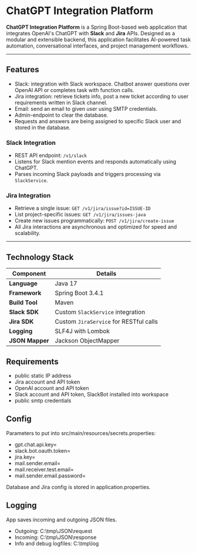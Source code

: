 # ChatGPT Integration Platform

**ChatGPT Integration Platform** is a Spring Boot-based web application that integrates OpenAI's ChatGPT with **Slack** and **Jira** APIs. Designed as a modular and extensible backend, this application facilitates AI-powered task automation, conversational interfaces, and project management workflows.

---

## Features

- Slack: integration with Slack workspace. Chatbot answer questions over OpenAI API or completes task with function calls.
- Jira integration: retrieve tickets info, post a new ticket according to user requirements written in Slack channel.
- Email: send an email to given user using SMTP credentials.
- Admin-endpoint to clear the database.
- Requests and answers are being assigned to specific Slack user and stored in the database.

### Slack Integration

- REST API endpoint: `/v1/slack`
- Listens for Slack mention events and responds automatically using ChatGPT.
- Parses incoming Slack payloads and triggers processing via `SlackService`.

### Jira Integration

- Retrieve a single issue: `GET /v1/jira/issue?id=ISSUE-ID`
- List project-specific issues: `GET /v1/jira/issues-java`
- Create new issues programmatically: `POST /v1/jira/create-issue`
- All Jira interactions are asynchronous and optimized for speed and scalability.

---

## Technology Stack

| Component       | Details                                |
| --------------- | -------------------------------------- |
| **Language**    | Java 17                                |
| **Framework**   | Spring Boot 3.4.1                      |
| **Build Tool**  | Maven                                  |
| **Slack SDK**   | Custom `SlackService` integration      |
| **Jira SDK**    | Custom `JiraService` for RESTful calls |
| **Logging**     | SLF4J with Lombok                      |
| **JSON Mapper** | Jackson ObjectMapper                   |

## Requirements

- public static IP address
- Jira account and API token
- OpenAI account and API token
- Slack account and API token, SlackBot installed into workspace
- public smtp credentials

## Config

Parameters to put into src/main/resources/secrets.properties:

- gpt.chat.api.key=
- slack.bot.oauth.token=
- jira.key=
- mail.sender.email=
- mail.receiver.test.email=
- mail.sender.email.password=

Database and Jira config is stored in application.properties.

## Logging

App saves incoming and outgoing JSON files.

- Outgoing: C:\tmp\JSON\request
- Incoming: C:\tmp\JSON\response
- Info and debug logfiles: C:\tmp\log
